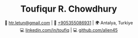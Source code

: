 <center>
    <h1>Toufiqur R. Chowdhury</h1>
    📧 <a href="mailto:htr.letun@gmail.com">htr.letun@gmail.com</a> | 
    📱 <a href="tel:+905355086931">+905355086931</a> | 
    🌍 Antalya, Turkiye
    <br />
    💻 <a href="https://linkedin.com/in/toufiq">linkedin.com/in/toufiq</a> | 
    💻 <a href="https://github.com/alien45">github.com/alien45</a> 
</center>
